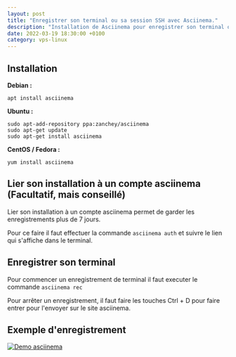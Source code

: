 ```yaml
---
layout: post
title: "Enregistrer son terminal ou sa session SSH avec Asciinema."
description: "Installation de Asciinema pour enregistrer son terminal ou sa session SSH et partager l'enregistrement."
date: 2022-03-19 18:30:00 +0100
category: vps-linux
---
```


## Installation 

**Debian :**

```
apt install asciinema
```

**Ubuntu :**

```
sudo apt-add-repository ppa:zanchey/asciinema
sudo apt-get update
sudo apt-get install asciinema
```

**CentOS / Fedora :**

```
yum install asciinema
```

## Lier son installation à un compte asciinema (Facultatif, mais conseillé)

Lier son installation à un compte asciinema permet de garder les enregistrements plus de 7 jours.

Pour ce faire il faut effectuer la commande `asciinema auth` et suivre le lien qui s'affiche dans le terminal.

## Enregistrer son terminal

Pour commencer un enregistrement de terminal il faut executer le commande `asciinema rec`

Pour arrêter un enregistrement, il faut faire les touches Ctrl + D pour faire entrer pour l'envoyer sur le site asciinema.

## Exemple d'enregistrement

[![Demo asciinema](https://asciinema.org/a/F0WpQJoegWyXdKLnFjB3XuOPq.svg)](https://asciinema.org/a/F0WpQJoegWyXdKLnFjB3XuOPq)